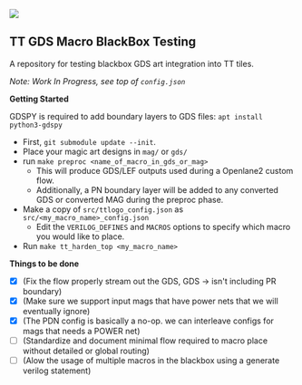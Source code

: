 ![](../../workflows/gds/badge.svg)

## TT GDS Macro BlackBox Testing

A repository for testing blackbox GDS art integration into TT tiles.

_Note: Work In Progress, see top of `config.json`_

**Getting Started**

GDSPY is required to add boundary layers to GDS files: `apt install python3-gdspy`

- First, `git submodule update --init`.
- Place your magic art designs in `mag/` or `gds/`
- run `make preproc <name_of_macro_in_gds_or_mag>`
  - This will produce GDS/LEF outputs used during a Openlane2 custom flow.
  - Additionally, a PN boundary layer will be added to any converted GDS or converted MAG during the preproc phase.
- Make a copy of `src/ttlogo_config.json` as `src/<my_macro_name>_config.json`
   - Edit the `VERILOG_DEFINES` and `MACROS` options to specify which macro you would like to place.
- Run `make tt_harden_top <my_macro_name>`

**Things to be done**

- [X] (Fix the flow properly stream out the GDS, GDS -> isn't including PR boundary)
- [X] (Make sure we support input mags that have power nets that we will eventually ignore)
- [X] (The PDN config is basically a no-op. we can interleave configs for mags that needs a POWER net)
- [ ] (Standardize and document minimal flow required to macro place without detailed or global routing)
- [ ] (Alow the usage of multiple macros in the blackbox using a generate verilog statement)
